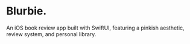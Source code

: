 # Blurbie.
An  iOS book review app built with SwiftUI, featuring a pinkish aesthetic, review system, and personal library.
